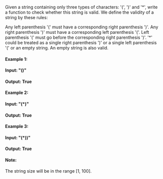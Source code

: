Given a string containing only three types of characters: '(', ')' and '*', write a function to check whether this string is valid. We define the validity of a string by these rules:

Any left parenthesis '(' must have a corresponding right parenthesis ')'.
Any right parenthesis ')' must have a corresponding left parenthesis '('.
Left parenthesis '(' must go before the corresponding right parenthesis ')'.
'*' could be treated as a single right parenthesis ')' or a single left parenthesis '(' or an empty string.
An empty string is also valid.
#### Example 1:
#### Input: "()"
#### Output: True
#### Example 2:
#### Input: "(*)"
#### Output: True
#### Example 3:
#### Input: "(*))"
#### Output: True
#### Note:
The string size will be in the range [1, 100].

